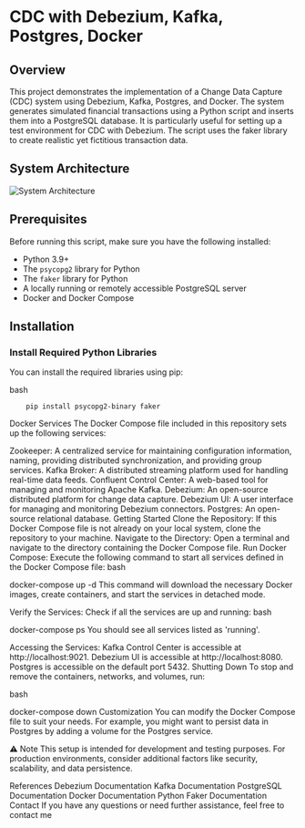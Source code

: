 # CDC with Debezium, Kafka, Postgres, Docker

## Overview
This project demonstrates the implementation of a Change Data Capture (CDC) system using Debezium, Kafka, Postgres, and Docker. The system generates simulated financial transactions using a Python script and inserts them into a PostgreSQL database. It is particularly useful for setting up a test environment for CDC with Debezium. The script uses the faker library to create realistic yet fictitious transaction data.

## System Architecture
![System Architecture](system_architecture.png)

## Prerequisites
Before running this script, make sure you have the following installed:
- Python 3.9+
- The `psycopg2` library for Python
- The `faker` library for Python
- A locally running or remotely accessible PostgreSQL server
- Docker and Docker Compose

## Installation
### Install Required Python Libraries
You can install the required libraries using pip:

bash
```
    pip install psycopg2-binary faker
```
Docker Services
The Docker Compose file included in this repository sets up the following services:

Zookeeper: A centralized service for maintaining configuration information, naming, providing distributed synchronization, and providing group services.
Kafka Broker: A distributed streaming platform used for handling real-time data feeds.
Confluent Control Center: A web-based tool for managing and monitoring Apache Kafka.
Debezium: An open-source distributed platform for change data capture.
Debezium UI: A user interface for managing and monitoring Debezium connectors.
Postgres: An open-source relational database.
Getting Started
Clone the Repository: If this Docker Compose file is not already on your local system, clone the repository to your machine.
Navigate to the Directory: Open a terminal and navigate to the directory containing the Docker Compose file.
Run Docker Compose: Execute the following command to start all services defined in the Docker Compose file:
bash

docker-compose up -d
This command will download the necessary Docker images, create containers, and start the services in detached mode.

Verify the Services: Check if all the services are up and running:
bash

docker-compose ps
You should see all services listed as 'running'.

Accessing the Services:
Kafka Control Center is accessible at http://localhost:9021.
Debezium UI is accessible at http://localhost:8080.
Postgres is accessible on the default port 5432.
Shutting Down
To stop and remove the containers, networks, and volumes, run:

bash

docker-compose down
Customization
You can modify the Docker Compose file to suit your needs. For example, you might want to persist data in Postgres by adding a volume for the Postgres service.

⚠️ Note This setup is intended for development and testing purposes. For production environments, consider additional factors like security, scalability, and data persistence.

References
Debezium Documentation
Kafka Documentation
PostgreSQL Documentation
Docker Documentation
Python Faker Documentation
Contact
If you have any questions or need further assistance, feel free to contact me